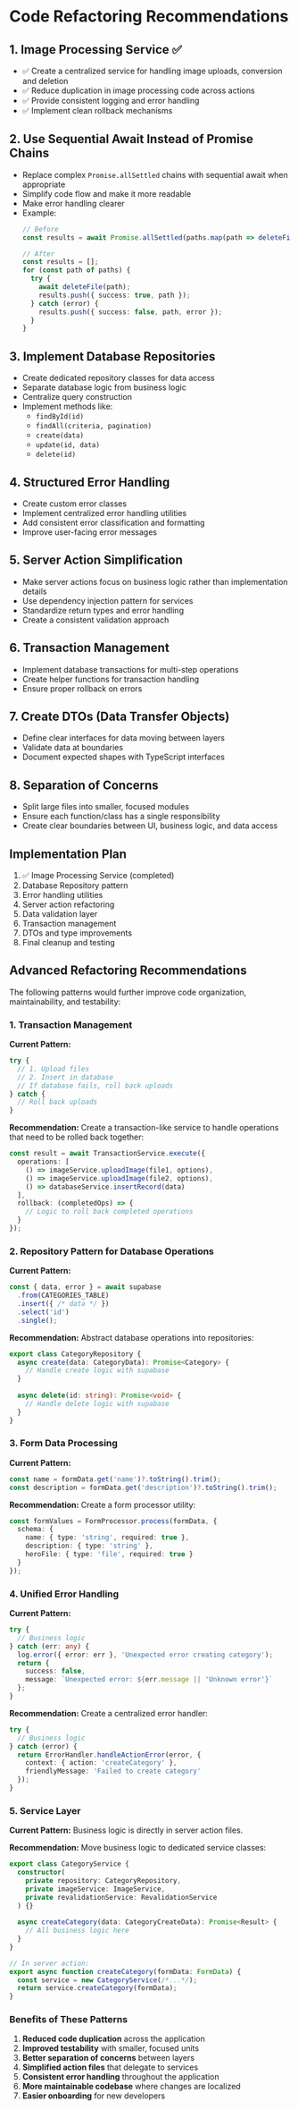# Code Refactoring Recommendations

## 1. Image Processing Service ✅
- ✅ Create a centralized service for handling image uploads, conversion and deletion
- ✅ Reduce duplication in image processing code across actions
- ✅ Provide consistent logging and error handling
- ✅ Implement clean rollback mechanisms

## 2. Use Sequential Await Instead of Promise Chains
- Replace complex `Promise.allSettled` chains with sequential await when appropriate
- Simplify code flow and make it more readable
- Make error handling clearer
- Example:
  ```typescript
  // Before
  const results = await Promise.allSettled(paths.map(path => deleteFile(path)));
  
  // After
  const results = [];
  for (const path of paths) {
    try {
      await deleteFile(path);
      results.push({ success: true, path });
    } catch (error) {
      results.push({ success: false, path, error });
    }
  }
  ```

## 3. Implement Database Repositories
- Create dedicated repository classes for data access
- Separate database logic from business logic
- Centralize query construction
- Implement methods like:
  - `findById(id)`
  - `findAll(criteria, pagination)`
  - `create(data)`
  - `update(id, data)`
  - `delete(id)`

## 4. Structured Error Handling
- Create custom error classes
- Implement centralized error handling utilities
- Add consistent error classification and formatting
- Improve user-facing error messages

## 5. Server Action Simplification
- Make server actions focus on business logic rather than implementation details
- Use dependency injection pattern for services
- Standardize return types and error handling
- Create a consistent validation approach

## 6. Transaction Management
- Implement database transactions for multi-step operations
- Create helper functions for transaction handling
- Ensure proper rollback on errors

## 7. Create DTOs (Data Transfer Objects)
- Define clear interfaces for data moving between layers
- Validate data at boundaries
- Document expected shapes with TypeScript interfaces

## 8. Separation of Concerns
- Split large files into smaller, focused modules
- Ensure each function/class has a single responsibility
- Create clear boundaries between UI, business logic, and data access

## Implementation Plan
1. ✅ Image Processing Service (completed)
2. Database Repository pattern
3. Error handling utilities
4. Server action refactoring
5. Data validation layer
6. Transaction management
7. DTOs and type improvements
8. Final cleanup and testing 

## Advanced Refactoring Recommendations

The following patterns would further improve code organization, maintainability, and testability:

### 1. Transaction Management

**Current Pattern:**
```typescript
try {
  // 1. Upload files
  // 2. Insert in database
  // If database fails, roll back uploads
} catch {
  // Roll back uploads
}
```

**Recommendation:**
Create a transaction-like service to handle operations that need to be rolled back together:

```typescript
const result = await TransactionService.execute({
  operations: [
    () => imageService.uploadImage(file1, options),
    () => imageService.uploadImage(file2, options),
    () => databaseService.insertRecord(data)
  ],
  rollback: (completedOps) => {
    // Logic to roll back completed operations
  }
});
```

### 2. Repository Pattern for Database Operations

**Current Pattern:**
```typescript
const { data, error } = await supabase
  .from(CATEGORIES_TABLE)
  .insert({ /* data */ })
  .select('id')
  .single();
```

**Recommendation:**
Abstract database operations into repositories:

```typescript
export class CategoryRepository {
  async create(data: CategoryData): Promise<Category> {
    // Handle create logic with supabase
  }
  
  async delete(id: string): Promise<void> {
    // Handle delete logic with supabase
  }
}
```

### 3. Form Data Processing

**Current Pattern:**
```typescript
const name = formData.get('name')?.toString().trim();
const description = formData.get('description')?.toString().trim();
```

**Recommendation:**
Create a form processor utility:

```typescript
const formValues = FormProcessor.process(formData, {
  schema: {
    name: { type: 'string', required: true },
    description: { type: 'string' },
    heroFile: { type: 'file', required: true }
  }
});
```

### 4. Unified Error Handling

**Current Pattern:**
```typescript
try {
  // Business logic
} catch (err: any) {
  log.error({ error: err }, 'Unexpected error creating category');
  return { 
    success: false, 
    message: `Unexpected error: ${err.message || 'Unknown error'}` 
  };
}
```

**Recommendation:**
Create a centralized error handler:

```typescript
try {
  // Business logic
} catch (error) {
  return ErrorHandler.handleActionError(error, {
    context: { action: 'createCategory' },
    friendlyMessage: 'Failed to create category'
  });
}
```

### 5. Service Layer

**Current Pattern:**
Business logic is directly in server action files.

**Recommendation:**
Move business logic to dedicated service classes:

```typescript
export class CategoryService {
  constructor(
    private repository: CategoryRepository,
    private imageService: ImageService,
    private revalidationService: RevalidationService
  ) {}
  
  async createCategory(data: CategoryCreateData): Promise<Result> {
    // All business logic here
  }
}

// In server action:
export async function createCategory(formData: FormData) {
  const service = new CategoryService(/*...*/);
  return service.createCategory(formData);
}
```

### Benefits of These Patterns

1. **Reduced code duplication** across the application
2. **Improved testability** with smaller, focused units
3. **Better separation of concerns** between layers
4. **Simplified action files** that delegate to services
5. **Consistent error handling** throughout the application
6. **More maintainable codebase** where changes are localized
7. **Easier onboarding** for new developers 